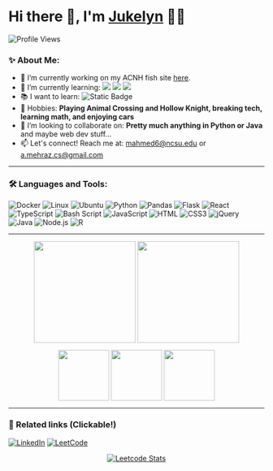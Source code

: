 # Hi there 👋, I'm [Jukelyn](https://github.com/Jukelyn) 👨‍💻

![Profile Views](https://komarev.com/ghpvc/?username=Jukelyn&label=Profile%20Views&color=0e75b6&style=flat)

### ✨ About Me:

- 🔭 I’m currently working on my ACNH fish site [here](https://github.com/Jukelyn/acnh-fish-chart).
- 🌱 I’m currently learning: <img src="https://img.shields.io/badge/react-%2320232a.svg?style=flat&logo=react&logoColor=%2361DAFB"> <img src="https://img.shields.io/badge/flask-%23000.svg?style=flat&logo=flask&logoColor=white"> <img src="https://img.shields.io/badge/typescript-%23007ACC.svg?style=flat&logo=typescript&logoColor=white"> 
- 📚 I want to learn: <img alt="Static Badge" src="https://img.shields.io/badge/c-label?style=flat&logo=c&color=1a437e">
- 🎾 Hobbies: **Playing Animal Crossing and Hollow Knight, breaking tech, learning math, and enjoying cars**
- 🤔 I’m looking to collaborate on: **Pretty much anything in Python or Java** and maybe web dev stuff...
- 📫 Let's connect! Reach me at: mahmed6@ncsu.edu or a.mehraz.cs@gmail.com

<hr />

### 🛠️ Languages and Tools:

![Docker](https://img.shields.io/badge/docker-%230db7ed.svg?style=flat&logo=docker&logoColor=white)
![Linux](https://img.shields.io/badge/Linux-FCC624?style=flatdge&logo=linux&logoColor=black)
![Ubuntu](https://img.shields.io/badge/Ubuntu-E95420?style=flat&logo=ubuntu&logoColor=white)
![Python](https://img.shields.io/badge/python-%2314354C.svg?style=flat&logo=python&logoColor=white)
![Pandas](https://img.shields.io/badge/pandas-%23150458.svg?style=flat&logo=pandas&logoColor=white)
![Flask](https://img.shields.io/badge/flask-%23000.svg?style=flat&logo=flask&logoColor=white)
![React](https://img.shields.io/badge/react-%2320232a.svg?style=flat&logo=react&logoColor=%2361DAFB)
![TypeScript](https://img.shields.io/badge/typescript-%23007ACC.svg?style=flat&logo=typescript&logoColor=white)
![Bash Script](https://img.shields.io/badge/bash_script-%23121011.svg?style=flat&logo=gnu-bash&logoColor=white)
![JavaScript](https://img.shields.io/badge/JavaScript-F7DF1E?style=flat&logo=javascript&logoColor=white)
![HTML](https://img.shields.io/badge/HTML5-E34F26?style=flat&logo=html5&logoColor=white)
![CSS3](https://img.shields.io/badge/css3-%231572B6.svg?style=flat&logo=css3&logoColor=white)
![jQuery](https://img.shields.io/badge/jquery-%230769AD.svg?style=flat&logo=jquery&logoColor=white)
![Java](https://img.shields.io/badge/java-%23ED8B00.svg?style=flat&logo=openjdk&logoColor=white)
![Node.js](https://img.shields.io/badge/Node.js-43853D?style=flat&logo=node.js&logoColor=white)
![R](https://img.shields.io/badge/r-%23276DC3.svg?style=flat&logo=r&logoColor=white)

<hr />

<p align="center">
  <img height=200 align="center" src="https://github-readme-stats.vercel.app/api?username=jukelyn&hide=reviews&theme=dark&show=commits,contribs,issues,prs,prs_merged,prs_merged_percentage&show_icons=true)">
  <img height=200 align="center" src="https://github-readme-stats.vercel.app/api/top-langs/?username=jukelyn&theme=dark&layout=donut">
</p>
<p align="center">
  <img height=100 align="center" src="https://github-readme-stats.vercel.app/api/pin?username=jukelyn&repo=acnh-fish-chart">
  <img height=100 align="center" src="https://github-readme-stats.vercel.app/api/pin?username=jukelyn&repo=calpal">
  <img height=100 align="center" src="https://github-readme-stats.vercel.app/api/pin?username=jukelyn&repo=bloomify">
</p>

<hr />

### 🔗 Related links (Clickable!)

[![LinkedIn](https://img.shields.io/badge/linkedin-%230077B5.svg?style=for-the-badge&logo=linkedin&logoColor=white)](https://www.linkedin.com/in/mehraza/)
[![LeetCode](https://img.shields.io/badge/LeetCode-000000?style=for-the-badge&logo=LeetCode&logoColor=#d16c06)](https://leetcode.com/Jukelyn)

<div align="center">
  
  [![Leetcode Stats](https://leetcard.jacoblin.cool/Jukelyn?theme=dark&ext=activity)](https://leetcode.com/Jukelyn)

</div>

